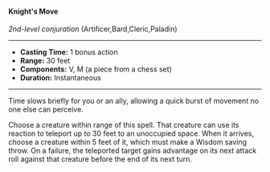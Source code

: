 #### Knight's Move
*2nd-level conjuration* (Artificer,Bard,Cleric,Paladin)
___
- **Casting Time:** 1 bonus action
- **Range:** 30 feet
- **Components:** V, M (a piece from a chess set)
- **Duration:** Instantaneous
---
Time slows briefly for you or an ally, allowing a quick burst of movement no one else can perceive.

Choose a creature within range of this spell. That creature can use its reaction to teleport up to 30 feet to an unoccupied space. When it arrives, choose a creature within 5 feet of it, which must make a Wisdom saving throw. On a failure, the teleported target gains advantage on its next attack roll against that creature before the end of its next turn.
